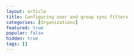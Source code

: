 ```yaml
---
layout: article
title: Configuring user and group sync filters
categories: [Organizations]
featured: true
popular: false
hidden: true
tags: []
---
```

